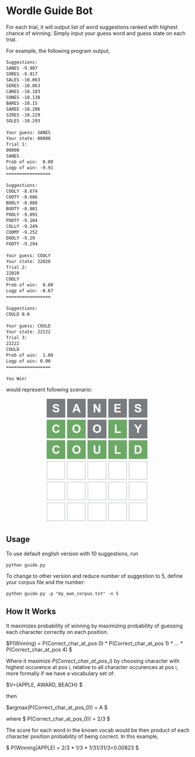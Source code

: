 # Wordle Guide Bot

For each trial, it will output list of word suggestions ranked with highest chance of winning. Simply input your guess word and guess state on each trial. 

For example, the following program output,

```
Suggestions: 
SANES -9.907
SORES -9.917
SALES -10.063
SERES -10.063
CARES -10.103
SONES -10.138
BARES -10.15
SAREE -10.206
SIRES -10.229
SOLES -10.293

Your guess: SANES
Your state: 00000
Trial 1:
00000
SANES
Prob of win:  0.00
Logp of win: -9.91
=================

Suggestions: 
COOLY -8.674
COOTY -8.686
BOOLY -8.888
BOOTY -8.901
POOLY -9.091
POOTY -9.104
COLLY -9.249
COOMY -9.252
DOOLY -9.29
FOOTY -9.294

Your guess: COOLY
Your state: 22020
Trial 2:
22020
COOLY
Prob of win:  0.00
Logp of win: -8.67
=================

Suggestions: 
COULD 0.0

Your guess: COULD
Your state: 22222
Trial 3:
22222
COULD
Prob of win:  1.00
Logp of win: 0.00
=================

You Win!
```

would represent following scenario:

<p align="center">
    <img src="https://github.com/Arc-rendezvous/wordle-guide-bot/blob/master/wordle_sample.png">
</p>

## Usage

To use default english version with 10 suggestions, run

```
python guide.py
```

To change to other version and reduce number of suggestion to 5, define your corpus file and the number:

```
python guide.py -p "my_own_corpus.txt" -n 5
```

## How It Works

It maximizes probability of winning by maximizing probability of guessing each character correctly on each position.

$P(Winning) = P(Correct\_char\_at\_pos 0) * P(Correct\_char\_at\_pos 1) * ... * P(Correct\_char\_at\_pos 4)
$

Where it maximize $P(Correct\_char\_at\_pos\_i)$ by choosing character with highest occurence at pos i, relative to all character occurences at pos i, more formally if we have a vocabulary set of:

$V=\{APPLE, AWARD, BEACH\}
$

then 

$argmax(P(Correct\_char\_at\_pos\_0)) = A
$

where
$
P(Correct\_char\_at\_pos\_0)) = 2/3
$

The score for each word in the known vocab would be then product of each character position probability of being cocrect. In this example,

$
P(Winning|APPLE) = 2/3 * 1/3 * 1/3*1/3*1/3=0.00823
$